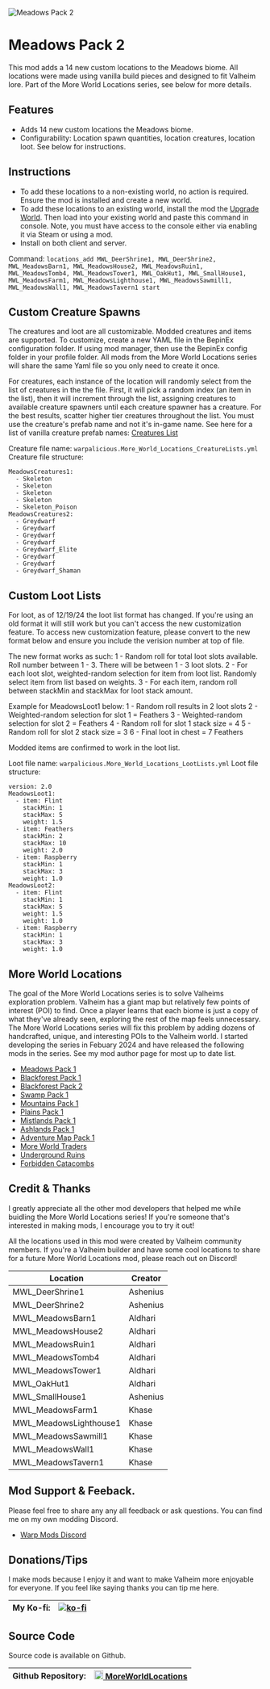 ![Meadows Pack 2](https://i.imgur.com/qQ7v3l8.png)

# Meadows Pack 2
This mod adds a 14 new custom locations to the Meadows biome. All locations were made using vanilla build pieces and designed to fit Valheim lore. Part of the More World Locations series, see below for more details.

## Features
- Adds 14 new custom locations the Meadows biome.
- Configurability: Location spawn quantities, location creatures, location loot. See below for instructions.

## Instructions
- To add these locations to a non-existing world, no action is required. Ensure the mod is installed and create a new world.
- To add these locations to an existing world, install the mod the [Upgrade World](https://valheim.thunderstore.io/package/JereKuusela/Upgrade_World/). Then load into your existing world and paste this command in console. Note, you must have access to the console either via enabling it via Steam or using a mod.
- Install on both client and server.

Command: `locations_add MWL_DeerShrine1, MWL_DeerShrine2, MWL_MeadowsBarn1, MWL_MeadowsHouse2, MWL_MeadowsRuin1, MWL_MeadowsTomb4, MWL_MeadowsTower1, MWL_OakHut1, MWL_SmallHouse1, MWL_MeadowsFarm1, MWL_MeadowsLighthouse1, MWL_MeadowsSawmill1, MWL_MeadowsWall1, MWL_MeadowsTavern1 start`

## Custom Creature Spawns 
The creatures and loot are all customizable. Modded creatures and items are supported. To customize, create a new YAML file in the BepinEx configuration folder. If using mod manager, then use the BepinEx config folder in your profile folder. All mods from the More World Locations series will share the same Yaml file so you only need to create it once.

For creatures, each instance of the location will randomly select from the list of creatures in the the file. First, it will pick a random index (an item in the list), then it will increment through the list, assigning creatures to available creature spawners until each creature spawner has a creature. For the best results, scatter higher tier creatures throughout the list. You must use the creature's prefab name and not it's in-game name. See here for a list of vanilla creature prefab names: [Creatures List](https://valheim-modding.github.io/Jotunn/data/prefabs/character-list.html)

Creature file name: `warpalicious.More_World_Locations_CreatureLists.yml`
Creature file structure:
```
MeadowsCreatures1:
  - Skeleton
  - Skeleton
  - Skeleton
  - Skeleton
  - Skeleton_Poison
MeadowsCreatures2:
  - Greydwarf
  - Greydwarf
  - Greydwarf
  - Greydwarf
  - Greydwarf_Elite
  - Greydwarf
  - Greydwarf
  - Greydwarf_Shaman
```

## Custom Loot Lists
For loot, as of 12/19/24 the loot list format has changed. If you're using an old format it will still work but you can't access the new customization feature. To access new customization feature, please convert to the new format below and ensure you include the verision number at top of file.

The new format works as such: 
1 - Random roll for total loot slots available. Roll number between 1 - 3. There will be between 1 - 3 loot slots.
2 - For each loot slot, weighted-random selection for item from loot list. Randomly select item from list based on weights.
3 - For each item, random roll between stackMin and stackMax for loot stack amount.

Example for MeadowsLoot1 below:
1 - Random roll results in 2 loot slots
2 - Weighted-random selection for slot 1 = Feathers
3 - Weighted-random selection for slot 2 = Feathers
4 - Random roll for slot 1 stack size = 4
5 - Random roll for slot 2 stack size = 3
6 - Final loot in chest = 7 Feathers

Modded items are confirmed to work in the loot list.

Loot file name: `warpalicious.More_World_Locations_LootLists.yml`
Loot file structure:
```
version: 2.0
MeadowsLoot1:
  - item: Flint
    stackMin: 1
    stackMax: 5
    weight: 1.5
  - item: Feathers
    stackMin: 2
    stackMax: 10
    weight: 2.0
  - item: Raspberry
    stackMin: 1
    stackMax: 3
    weight: 1.0
MeadowsLoot2:
  - item: Flint
    stackMin: 1
    stackMax: 5
    weight: 1.5
    weight: 1.0
  - item: Raspberry
    stackMin: 1
    stackMax: 3
    weight: 1.0
```

## More World Locations
The goal of the More World Locations series is to solve Valheims exploration problem. Valheim has a giant map but relatively few points of interest (POI) to find. Once a player learns that each biome is just a copy of what they've already seen, exploring the rest of the map feels unnecessary. The More World Locations series will fix this problem by adding dozens of handcrafted, unique, and interesting POIs to the Valheim world. I started developing the series in Febuary 2024 and have released the following mods in the series. See my mod author page for most up to date list.
- [Meadows Pack 1](https://thunderstore.io/c/valheim/p/warpalicious/Meadows_Pack_1/)
- [Blackforest Pack 1](https://thunderstore.io/c/valheim/p/warpalicious/Blackforest_Pack_1/)
- [Blackforest Pack 2](https://thunderstore.io/c/valheim/p/warpalicious/Blackforest_Pack_2/)
- [Swamp Pack 1](https://thunderstore.io/c/valheim/p/warpalicious/Swamp_Pack_1/)
- [Mountains Pack 1](https://thunderstore.io/c/valheim/p/warpalicious/Mountains_Pack_1/)
- [Plains Pack 1](https://thunderstore.io/c/valheim/p/warpalicious/Plains_Pack_1/)
- [Mistlands Pack 1](https://thunderstore.io/c/valheim/p/warpalicious/Mistlands_Pack_1/)
- [Ashlands Pack 1](https://thunderstore.io/c/valheim/p/warpalicious/Ashlands_Pack_1/)
- [Adventure Map Pack 1](https://thunderstore.io/c/valheim/p/warpalicious/Adventure_Map_Pack_1/)
- [More World Traders](https://thunderstore.io/c/valheim/p/warpalicious/More_World_Traders/)
- [Underground Ruins](https://thunderstore.io/c/valheim/p/warpalicious/Underground_Ruins/)
- [Forbidden Catacombs](https://thunderstore.io/c/valheim/p/warpalicious/Forbidden_Catacombs/)

## Credit & Thanks
I greatly appreciate all the other mod developers that helped me while buidling the More World Locations series! If you're someone that's interested in making mods, I encourage you to try it out!

All the locations used in this mod were created by Valheim community members. If you're a Valheim builder and have some cool locations to share for a future More World Locations mod, please reach out on Discord!

| Location               | Creator              |
|------------------------|----------------------|
| MWL_DeerShrine1         | Ashenius             |
| MWL_DeerShrine2         | Ashenius             |
| MWL_MeadowsBarn1        | Aldhari              |
| MWL_MeadowsHouse2       | Aldhari              |
| MWL_MeadowsRuin1        | Aldhari              |
| MWL_MeadowsTomb4        | Aldhari              |
| MWL_MeadowsTower1       | Aldhari              |
| MWL_OakHut1             | Aldhari              |
| MWL_SmallHouse1         | Ashenius             |
| MWL_MeadowsFarm1        | Khase                |
| MWL_MeadowsLighthouse1  | Khase                |
| MWL_MeadowsSawmill1     | Khase                |
| MWL_MeadowsWall1        | Khase                |
| MWL_MeadowsTavern1      | Khase                |

## Mod Support & Feeback.
Please feel free to share any any all feedback or ask questions. You can find me on my own modding Discord.
- [Warp Mods Discord](https://discord.gg/KjgZ63VZv5)

## Donations/Tips
I make mods because I enjoy it and want to make Valheim more enjoyable for everyone. If you feel like saying thanks you can tip me here.

| My Ko-fi: | [![ko-fi](https://ko-fi.com/img/githubbutton_sm.svg)](https://ko-fi.com/warpalicious) |
|-----------|---------------|

## Source Code
Source code is available on Github.

| Github Repository: | <img height="18" src="https://github.githubassets.com/favicons/favicon-dark.svg"></img><a href="https://github.com/jneb802/MoreWorldLocations_All"> MoreWorldLocations</a> |
|-----------|---------------|
